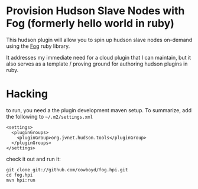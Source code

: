 
# Provision Hudson Slave Nodes with Fog (formerly hello world in ruby)

This hudson plugin will allow you to spin up hudson slave nodes on-demand using the [Fog](http://github.com/geemus/fog)
ruby library.

It addresses my immediate need for a cloud plugin that I can maintain, but it also serves as a template / proving ground for
authoring hudson plugins in ruby.

# Hacking

to run, you need a the plugin development maven setup. To summarize, add the following to `~/.m2/settings.xml`

    <settings>
      <pluginGroups>
        <pluginGroup>org.jvnet.hudson.tools</pluginGroup>
      </pluginGroups>
    </settings>

check it out and run it:

    git clone git://github.com/cowboyd/fog.hpi.git
    cd fog.hpi
    mvn hpi:run
